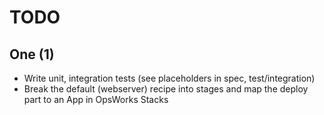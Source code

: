 # TODO

## One (1)
- Write unit, integration tests (see placeholders in spec, test/integration)
- Break the default (webserver) recipe into stages and map the deploy part to an App in OpsWorks Stacks 
